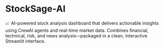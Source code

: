 # StockSage-AI
📈 AI-powered stock analysis dashboard that delivers actionable insights using CrewAI agents and real-time market data. Combines financial, technical, risk, and news analysis—packaged in a clean, interactive Streamlit interface.
